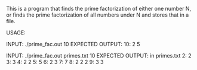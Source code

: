 This is a program that finds the prime factorization of either
one number N, or finds the prime factorization of all numbers
under N and stores that in a file.

USAGE:

INPUT:
./prime_fac.out 10
EXPECTED OUTPUT:
10: 2 5

INPUT:
./prime_fac.out primes.txt 10
EXPECTED OUTPUT: in primes.txt
2: 2
3: 3
4: 2 2
5: 5
6: 2 3
7: 7
8: 2 2 2
9: 3 3
